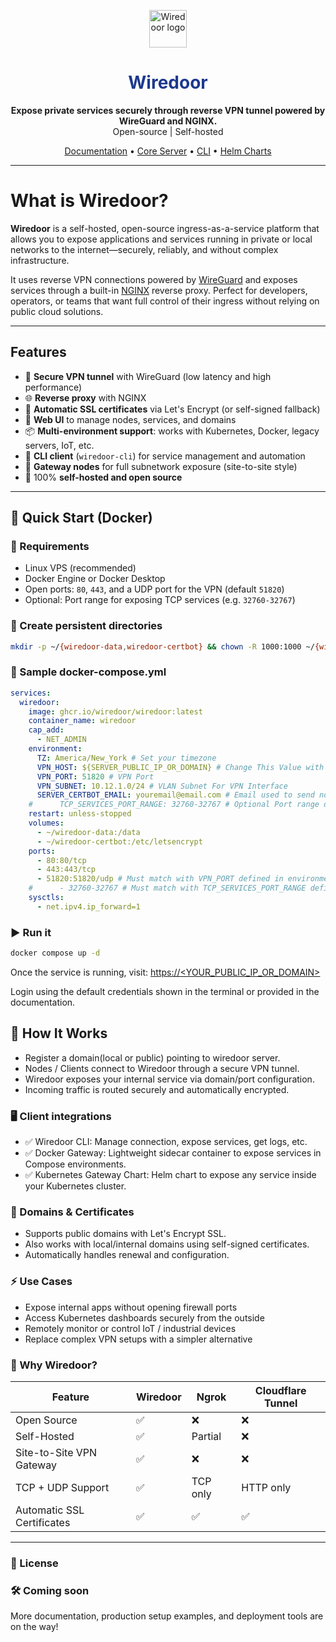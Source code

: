 <p align="center"> <img src="https://www.wiredoor.net/images/wiredoor.svg" alt="Wiredoor logo" width="60" /> </p>

<h1 align="center" style="color:#1c398e">
  Wiredoor
</h1>

<p align="center">
  <strong>Expose private services securely through reverse VPN tunnel powered by WireGuard and NGINX.</strong><br />
  Open-source | Self-hosted
</p>

<p align="center">
  <a href="https://docs.wiredoor.net">Documentation</a> •
  <a href="https://github.com/wiredoor/server">Core Server</a> •
  <a href="https://github.com/wiredoor/wiredoor-cli">CLI</a> •
  <a href="https://charts.wiredoor.net">Helm Charts</a>
</p>

---

# What is Wiredoor?

**Wiredoor** is a self-hosted, open-source ingress-as-a-service platform that allows you to expose applications and services running in private or local networks to the internet—securely, reliably, and without complex infrastructure.

It uses reverse VPN connections powered by [WireGuard](https://www.wireguard.com) and exposes services through a built-in [NGINX](https://nginx.org) reverse proxy. Perfect for developers, operators, or teams that want full control of their ingress without relying on public cloud solutions.

---

## Features

- 🔐 **Secure VPN tunnel** with WireGuard (low latency and high performance)
- 🌐 **Reverse proxy** with NGINX
- 🔑 **Automatic SSL certificates** via Let's Encrypt (or self-signed fallback)
- 🧠 **Web UI** to manage nodes, services, and domains
- 📦 **Multi-environment support**: works with Kubernetes, Docker, legacy servers, IoT, etc.
- 🧰 **CLI client** (`wiredoor-cli`) for service management and automation
- 🚪 **Gateway nodes** for full subnetwork exposure (site-to-site style)
- 🧱 100% **self-hosted and open source**

---

## 🚀 Quick Start (Docker)

### 🧾 Requirements

- Linux VPS (recommended)
- Docker Engine or Docker Desktop
- Open ports: `80`, `443`, and a UDP port for the VPN (default `51820`)
- Optional: Port range for exposing TCP services (e.g. `32760-32767`)

### 📁 Create persistent directories

```bash
mkdir -p ~/{wiredoor-data,wiredoor-certbot} && chown -R 1000:1000 ~/{wiredoor-data,wiredoor-certbot}
```

### 🐳 Sample docker-compose.yml

```yaml filename="docker-compose.yml" copy
services:
  wiredoor:
    image: ghcr.io/wiredoor/wiredoor:latest
    container_name: wiredoor
    cap_add:
      - NET_ADMIN
    environment:
      TZ: America/New_York # Set your timezone
      VPN_HOST: ${SERVER_PUBLIC_IP_OR_DOMAIN} # Change This Value with your server IP or FQDN
      VPN_PORT: 51820 # VPN Port
      VPN_SUBNET: 10.12.1.0/24 # VLAN Subnet For VPN Interface
      SERVER_CERTBOT_EMAIL: youremail@email.com # Email used to send notifications about certbot SSL certificates
    #      TCP_SERVICES_PORT_RANGE: 32760-32767 # Optional Port range definition to expose TCP services if needed
    restart: unless-stopped
    volumes:
      - ~/wiredoor-data:/data
      - ~/wiredoor-certbot:/etc/letsencrypt
    ports:
      - 80:80/tcp
      - 443:443/tcp
      - 51820:51820/udp # Must match with VPN_PORT defined in environment
    #      - 32760-32767 # Must match with TCP_SERVICES_PORT_RANGE defined in environment
    sysctls:
      - net.ipv4.ip_forward=1
```

### ▶️ Run it

```bash
docker compose up -d
```

Once the service is running, visit: [https://<YOUR_PUBLIC_IP_OR_DOMAIN>]()

Login using the default credentials shown in the terminal or provided in the documentation.

## 🧭 How It Works

- Register a domain(local or public) pointing to wiredoor server.
- Nodes / Clients connect to Wiredoor through a secure VPN tunnel.
- Wiredoor exposes your internal service via domain/port configuration.
- Incoming traffic is routed securely and automatically encrypted.

### 🖥️ Client integrations

- ✅ Wiredoor CLI: Manage connection, expose services, get logs, etc.
- ✅ Docker Gateway: Lightweight sidecar container to expose services in Compose environments.
- ✅ Kubernetes Gateway Chart: Helm chart to expose any service inside your Kubernetes cluster.

### 🔐 Domains & Certificates

- Supports public domains with Let's Encrypt SSL.
- Also works with local/internal domains using self-signed certificates.
- Automatically handles renewal and configuration.

### ⚡ Use Cases

- Expose internal apps without opening firewall ports
- Access Kubernetes dashboards securely from the outside
- Remotely monitor or control IoT / industrial devices
- Replace complex VPN setups with a simpler alternative

### 🤝 Why Wiredoor?

| Feature                    | Wiredoor | Ngrok    | Cloudflare Tunnel |
| -------------------------- | -------- | -------- | ----------------- |
| Open Source                | ✅       | ❌       | ❌                |
| Self-Hosted                | ✅       | Partial  | ❌                |
| Site-to-Site VPN Gateway   | ✅       | ❌       | ❌                |
| TCP + UDP Support          | ✅       | TCP only | HTTP only         |
| Automatic SSL Certificates | ✅       | ✅       | ✅                |

---

### 📄 License

### 🛠️ Coming soon

More documentation, production setup examples, and deployment tools are on the way!
